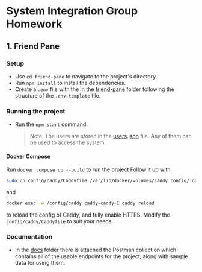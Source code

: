 # System Integration Group Homework

## 1. Friend Pane

### Setup

- Use `cd friend-pane` to navigate to the project's directory.
- Run `npm install` to install the dependencies.
- Create a `.env` file with the in the [friend-pane](./friend-pane/) folder following the structure of the `.env-template` file.

### Running the project

- Run the `npm start` command.

  > Note: The users are stored in the [users.json](./friend-pane/users.json) file. Any of them can be used to access the system.

#### Docker Compose

Run `docker compose up --build` to run the project
Follow it up with

```sh
sudo cp config/caddy/Caddyfile /var/lib/docker/volumes/caddy_config/_data/caddy
```
and 

```sh
docker exec -w /config/caddy caddy-caddy-1 caddy reload
```

to reload the config of Caddy, and fully enable HTTPS.
Modify the `config/caddy/Caddyfile` to suit your needs

### Documentation

- In the [docs](./docs/) folder there is attached the Postman collection which contains all of the usable endpoints for the project, along with sample data for using them.

